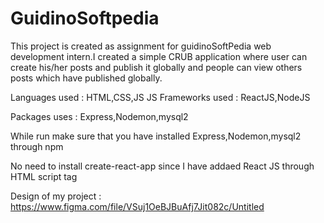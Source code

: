 # GuidinoSoftpedia
This project is created as assignment for guidinoSoftPedia web development intern.I created a simple CRUB application where user can create his/her posts and publish it globally and 
people can view others posts which have published globally.

Languages used : HTML,CSS,JS
JS Frameworks used : ReactJS,NodeJS

Packages uses : Express,Nodemon,mysql2

While run make sure that you have installed Express,Nodemon,mysql2 through npm

No need to install create-react-app since I have addaed React JS through HTML script tag

Design of my project : https://www.figma.com/file/VSuj1OeBJBuAfj7Jit082c/Untitled
